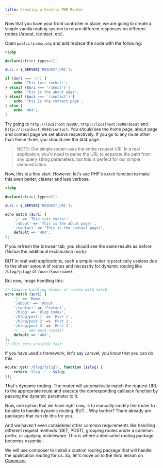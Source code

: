 ```yaml
---
title: Creating a Vanilla PHP Router
---
```


Now that you have your front controller in place, we are going to create a simple vanilla routing system to return different responses on different routes (/about, /contact, etc).

Open `public/index.php` and add replace the code with the following:

```php
<?php

declare(strict_types=1);

$uri = $_SERVER['REQUEST_URI'];

if ($uri === '/') {
    echo 'This tuts rocks!!';
} elseif ($uri === '/about') {
    echo 'This is the about page';
} elseif ($uri === '/contact') {
    echo 'This is the contact page';
} else {
    echo '404';
}
```

Try going to `http://localhost:8080/`, `http://localhost:8080/about` and `http://localhost:8080/contact`. You should see the home page, about page and contact page we set above respectively. If you go to any route other than these three, you should see the 404 page.

> NOTE: Our simple router uses the entire request URI. In a real application, you'd need to parse the URL to separate the path from any query string parameters, but this is perfect for our simple demonstration.

Now, this is a fine start. However, let's use PHP's `match` function to make this even better, cleaner and less verbose.

```php
<?php

declare(strict_types=1);

$uri = $_SERVER['REQUEST_URI'];

echo match ($uri) {
    '/' => 'This tuts rocks!!',
    '/about' => 'This is the about page!',
    '/contact' => 'This is the contact page!',
    default => '404',
};
```

If you refresh the browser tab, you should see the same results as before (Notice the additional exclamation mark).

BUT in real web applications, such a simple router is practically useless due to the sheer amount of routes and necessity for dynamic routing like `/blog/{slug}` or `/user/{username}`.

But now, image handling this:

```php
// Imagine handling dozens of routes with match:
echo match ($uri) {
    '/' => 'Home',
    '/about' => 'About', 
    '/contact' => 'Contact',
    '/blog' => 'Blog index',
    '/blog/post-1' => 'Post 1',
    '/blog/post-2' => 'Post 2',
    '/blog/post-3' => 'Post 3',
    // ... 50+ more routes?
    default => '404',
};
// This gets unwieldy fast!
```

If you have used a framework, let's say Laravel, you know that you can do this:

```php
Route::get('/blog/{slug}', function ($slug) {
    return 'Slug :' . $slug;
});
```

That's dynamic routing. The router will automatically match the request URL to the appropriate route and execute the corresponding callback function by passing the dynamic parameter to it.

Now, one option that we have right now, is to manually modify the router to be able to handle dynamic routing. BUT... Why bother? There already are packages that can do this for you.

And we haven't even considered other common requirements like handling different request methods (GET, POST), grouping routes under a common prefix, or applying middleware. This is where a dedicated routing package becomes essential.

We will use composer to install a custom routing package that will handle the application routing for us. So, let's move on to the third lesson on [Composer](./3-composer.md).
